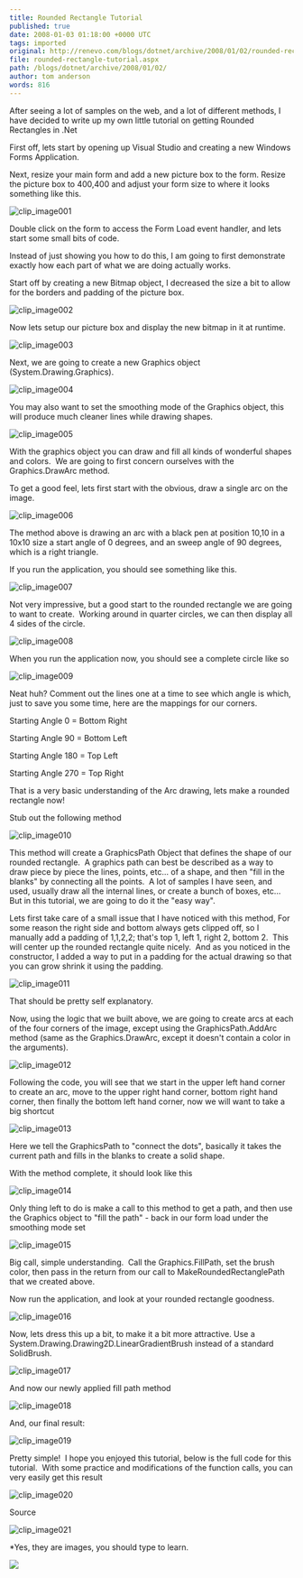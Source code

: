 ```yaml
---
title: Rounded Rectangle Tutorial
published: true
date: 2008-01-03 01:18:00 +0000 UTC
tags: imported 
original: http://renevo.com/blogs/dotnet/archive/2008/01/02/rounded-rectangle-tutorial.aspx
file: rounded-rectangle-tutorial.aspx
path: /blogs/dotnet/archive/2008/01/02/
author: tom anderson
words: 816
---
```

After seeing a lot of samples on the web, and a lot of different methods, I have decided to write up my own little tutorial on getting Rounded Rectangles in .Net

First off, lets start by opening up Visual Studio and creating a new Windows Forms Application.

Next, resize your main form and add a new picture box to the form. Resize the picture box to 400,400 and adjust your form size to where it looks something like this.

![clip_image001][1]

Double click on the form to access the Form Load event handler, and lets start some small bits of code.

Instead of just showing you how to do this, I am going to first demonstrate exactly how each part of what we are doing actually works.

Start off by creating a new Bitmap object, I decreased the size a bit to allow for the borders and padding of the picture box.

![clip_image002][2]

Now lets setup our picture box and display the new bitmap in it at runtime.

![clip_image003][3]

Next, we are going to create a new Graphics object (System.Drawing.Graphics).

![clip_image004][4]

You may also want to set the smoothing mode of the Graphics object, this will produce much cleaner lines while drawing shapes.

![clip_image005][5]

With the graphics object you can draw and fill all kinds of wonderful shapes and colors.  We are going to first concern ourselves with the Graphics.DrawArc method.

To get a good feel, lets first start with the obvious, draw a single arc on the image.

![clip_image006][6]

The method above is drawing an arc with a black pen at position 10,10 in a 10x10 size a start angle of 0 degrees, and an sweep angle of 90 degrees, which is a right triangle.

If you run the application, you should see something like this.

![clip_image007][7]

Not very impressive, but a good start to the rounded rectangle we are going to want to create.  Working around in quarter circles, we can then display all 4 sides of the circle.

![clip_image008][8]

When you run the application now, you should see a complete circle like so

![clip_image009][9]

Neat huh? Comment out the lines one at a time to see which angle is which, just to save you some time, here are the mappings for our corners.

Starting Angle 0 = Bottom Right

Starting Angle 90 = Bottom Left

Starting Angle 180 = Top Left

Starting Angle 270 = Top Right

That is a very basic understanding of the Arc drawing, lets make a rounded rectangle now!

Stub out the following method

![clip_image010][10]

This method will create a GraphicsPath Object that defines the shape of our rounded rectangle.  A graphics path can best be described as a way to draw piece by piece the lines, points, etc… of a shape, and then "fill in the blanks" by connecting all the points.  A lot of samples I have seen, and used, usually draw all the internal lines, or create a bunch of boxes, etc…  But in this tutorial, we are going to do it the "easy way".

Lets first take care of a small issue that I have noticed with this method, For some reason the right side and bottom always gets clipped off, so I manually add a padding of 1,1,2,2; that's top 1, left 1, right 2, bottom 2.  This will center up the rounded rectangle quite nicely.  And as you noticed in the constructor, I added a way to put in a padding for the actual drawing so that you can grow shrink it using the padding.

![clip_image011][11]

That should be pretty self explanatory.

Now, using the logic that we built above, we are going to create arcs at each of the four corners of the image, except using the GraphicsPath.AddArc method (same as the Graphics.DrawArc, except it doesn't contain a color in the arguments).

![clip_image012][12]

Following the code, you will see that we start in the upper left hand corner to create an arc, move to the upper right hand corner, bottom right hand corner, then finally the bottom left hand corner, now we will want to take a big shortcut

![clip_image013][13]

Here we tell the GraphicsPath to "connect the dots", basically it takes the current path and fills in the blanks to create a solid shape.

With the method complete, it should look like this

![clip_image014][14]

Only thing left to do is make a call to this method to get a path, and then use the Graphics object to "fill the path" - back in our form load under the smoothing mode set

![clip_image015][15]

Big call, simple understanding.  Call the Graphics.FillPath, set the brush color, then pass in the return from our call to MakeRoundedRectanglePath that we created above.

Now run the application, and look at your rounded rectangle goodness.

![clip_image016][16]

Now, lets dress this up a bit, to make it a bit more attractive. Use a System.Drawing.Drawing2D.LinearGradientBrush instead of a standard SolidBrush.

![clip_image017][17]

And now our newly applied fill path method

![clip_image018][18]

And, our final result:

![clip_image019][19]

Pretty simple!  I hope you enjoyed this tutorial, below is the full code for this tutorial.  With some practice and modifications of the function calls, you can very easily get this result

![clip_image020][20]

Source

![clip_image021][21]

*Yes, they are images, you should type to learn.

![][22]

[1]: http://www.renevo.com/blogs/dotnet/WindowsLiveWriter/RoundedRectangleTutorial_101F7/clip_image001_thumb.png
[2]: http://www.renevo.com/blogs/dotnet/WindowsLiveWriter/RoundedRectangleTutorial_101F7/clip_image002_thumb.png
[3]: http://www.renevo.com/blogs/dotnet/WindowsLiveWriter/RoundedRectangleTutorial_101F7/clip_image003_thumb.png
[4]: http://www.renevo.com/blogs/dotnet/WindowsLiveWriter/RoundedRectangleTutorial_101F7/clip_image004_thumb.png
[5]: http://www.renevo.com/blogs/dotnet/WindowsLiveWriter/RoundedRectangleTutorial_101F7/clip_image005_thumb.png
[6]: http://www.renevo.com/blogs/dotnet/WindowsLiveWriter/RoundedRectangleTutorial_101F7/clip_image006_thumb.png
[7]: http://www.renevo.com/blogs/dotnet/WindowsLiveWriter/RoundedRectangleTutorial_101F7/clip_image007_thumb.png
[8]: http://www.renevo.com/blogs/dotnet/WindowsLiveWriter/RoundedRectangleTutorial_101F7/clip_image008_thumb.png
[9]: http://www.renevo.com/blogs/dotnet/WindowsLiveWriter/RoundedRectangleTutorial_101F7/clip_image009_thumb.png
[10]: http://www.renevo.com/blogs/dotnet/WindowsLiveWriter/RoundedRectangleTutorial_101F7/clip_image010_thumb.png
[11]: http://www.renevo.com/blogs/dotnet/WindowsLiveWriter/RoundedRectangleTutorial_101F7/clip_image011_thumb.png
[12]: http://www.renevo.com/blogs/dotnet/WindowsLiveWriter/RoundedRectangleTutorial_101F7/clip_image012_thumb.png
[13]: http://www.renevo.com/blogs/dotnet/WindowsLiveWriter/RoundedRectangleTutorial_101F7/clip_image013_thumb.png
[14]: http://www.renevo.com/blogs/dotnet/WindowsLiveWriter/RoundedRectangleTutorial_101F7/clip_image014_thumb.png
[15]: http://www.renevo.com/blogs/dotnet/WindowsLiveWriter/RoundedRectangleTutorial_101F7/clip_image015_thumb.png
[16]: http://www.renevo.com/blogs/dotnet/WindowsLiveWriter/RoundedRectangleTutorial_101F7/clip_image016_thumb.png
[17]: http://www.renevo.com/blogs/dotnet/WindowsLiveWriter/RoundedRectangleTutorial_101F7/clip_image017_thumb.png
[18]: http://www.renevo.com/blogs/dotnet/WindowsLiveWriter/RoundedRectangleTutorial_101F7/clip_image018_thumb.png
[19]: http://www.renevo.com/blogs/dotnet/WindowsLiveWriter/RoundedRectangleTutorial_101F7/clip_image019_thumb.png
[20]: http://www.renevo.com/blogs/dotnet/WindowsLiveWriter/RoundedRectangleTutorial_101F7/clip_image020_thumb.png
[21]: http://www.renevo.com/blogs/dotnet/WindowsLiveWriter/RoundedRectangleTutorial_101F7/clip_image021_thumb.png
[22]: http://renevo.com/aggbug.aspx?PostID=1671

